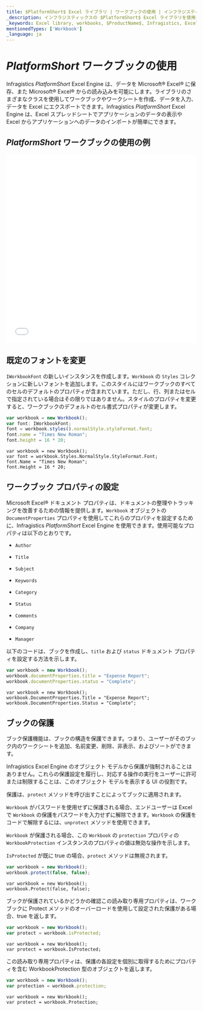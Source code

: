 ```yaml
---
title: $PlatformShort$ Excel ライブラリ | ワークブックの使用 | インフラジスティックス
_description: インフラジスティックスの $PlatformShort$ Excel ライブラリを使用してワークブックおよびワークシートを作成し、データを入力して日付を Microsoft®Excel にエクスポートします。詳細については、$ProductName$ Excel のチュートリアルを参照してください。
_keywords: Excel library, workbooks, $ProductName$, Infragistics, Excel ライブラリ, ワークブック, インフラジスティックス
mentionedTypes: ['Workbook']
_language: ja
---
```

# $PlatformShort$ ワークブックの使用

Infragistics $PlatformShort$ Excel Engine は、データを Microsoft® Excel® に保存、また Microsoft® Excel® からの読み込みを可能にします。ライブラリのさまざまなクラスを使用してワークブックやワークシートを作成、データを入力、データを Excel にエクスポートできます。Infragistics $PlatformShort$ Excel Engine は、Excel スプレッドシートでアプリケーションのデータの表示や Excel からアプリケーションへのデータのインポートが簡単にできます。

## $PlatformShort$ ワークブックの使用の例

<div class="sample-container loading" style="height: 500px">
    <iframe id="excel-library-overview-sample-iframe" src='{environment:dvDemosBaseUrl}/excel/excel-library-operations-on-workbooks' width="100%" height="100%" seamless frameBorder="0" onload="onXPlatSampleIframeContentLoaded(this);" alt="$PlatformShort$ ワークブックの使用の例"></iframe>
</div>
<sample-button src="excel/excel-library/operations-on-workbooks"></sample-button>


<div class="divider--half"></div>

## 既定のフォントを変更

`IWorkbookFont` の新しいインスタンスを作成します。`Workbook` の `Styles` コレクションに新しいフォントを追加します。このスタイルにはワークブックのすべてのセルのデフォルトのプロパティが含まれています。ただし、行、列またはセルで指定されている場合はその限りではありません。スタイルのプロパティを変更すると、ワークブックのデフォルトのセル書式プロパティが変更します。

```ts
var workbook = new Workbook();
var font: IWorkbookFont;
font = workbook.styles().normalStyle.styleFormat.font;
font.name = "Times New Roman";
font.height = 16 * 20;
```

```razor
var workbook = new Workbook();
var font = workbook.Styles.NormalStyle.StyleFormat.Font;
font.Name = "Times New Roman";
font.Height = 16 * 20;
```

## ワークブック プロパティの設定

Microsoft Excel® ドキュメント プロパティは、ドキュメントの整理やトラッキングを改善するための情報を提供します。`Workbook` オブジェクトの `DocumentProperties` プロパティを使用してこれらのプロパティを設定するために、Infragistics $PlatformShort$ Excel Engine を使用できます。使用可能なプロパティは以下のとおりです。

- `Author`

- `Title`

- `Subject`

- `Keywords`

- `Category`

- `Status`

- `Comments`

- `Company`

- `Manager`

以下のコードは、ブックを作成し、`title` および `status` ドキュメント プロパティを設定する方法を示します。

```ts
var workbook = new Workbook();
workbook.documentProperties.title = "Expense Report";
workbook.documentProperties.status = "Complete";
```

```razor
var workbook = new Workbook();
workbook.DocumentProperties.Title = "Expense Report";
workbook.DocumentProperties.Status = "Complete";
```

## ブックの保護

ブック保護機能は、ブックの構造を保護できます。つまり、ユーザーがそのブック内のワークシートを追加、名前変更、削除、非表示、およびソートができます。

Infragistics Excel Engine のオブジェクト モデルから保護が強制されることはありません。これらの保護設定を履行し、対応する操作の実行をユーザーに許可または制限することは、このオブジェクト モデルを表示する UI の役割です。

保護は、`protect` メソッドを呼び出すことによってブックに適用されます。

`Workbook` がパスワードを使用せずに保護される場合、エンドユーザーは Excel で `Workbook` の保護をパスワードを入力せずに解除できます。`Workbook` の保護をコードで解除するには、`unprotect` メソッドを使用できます。

`Workbook` が保護される場合、この `Workbook` の `protection` プロパティの `WorkbookProtection` インスタンスのプロパティの値は無効な操作を示します。

`IsProtected` が既に true の場合、`protect` メソッドは無視されます。

```ts
var workbook = new Workbook();
workbook.protect(false, false);
```

```razor
var workbook = new Workbook();
workbook.Protect(false, false);
```

ブックが保護されているかどうかの確認この読み取り専用プロパティは、ワークブックに Protect メソッドのオーバーロードを使用して設定された保護がある場合、true を返します。

```ts
var workbook = new Workbook();
var protect = workbook.isProtected;
```

```razor
var workbook = new Workbook();
var protect = workbook.IsProtected;
```

この読み取り専用プロパティは、保護の各設定を個別に取得するためにプロパティを含む WorkbookProtection 型のオブジェクトを返します。

```ts
var workbook = new Workbook();
var protection = workbook.protection;
```

```razor
var workbook = new Workbook();
var protect = workbook.Protection;
```

